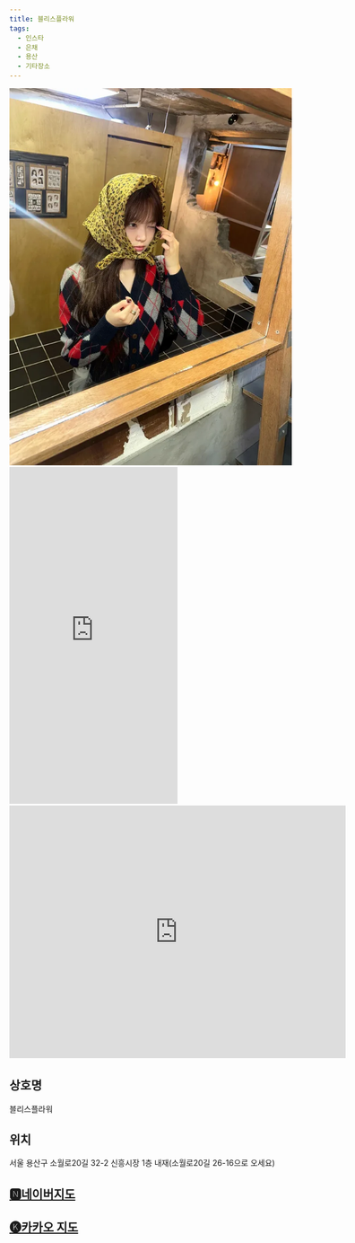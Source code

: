 ```yaml
---
title: 블리스플라워
tags:
  - 인스타
  - 은채
  - 용산
  - 기타장소
---
```

<img src="assets/560382315_17984309444906803_6490184602016202447_n.webp">

<iframe src="https://www.instagram.com/p/DPiugujktFz/embed" frameborder="0" scrolling="auto" allowtransparency="true" height="600"></iframe>

<iframe src="https://www.google.com/maps/embed?pb=!1m18!1m12!1m3!1d6400.267018240632!2d126.9764165105515!3d37.54618208556605!2m3!1f0!2f0!3f0!3m2!1i1024!2i768!4f13.1!3m3!1m2!1s0x357ca326a380f741%3A0x171846639da8fa04!2z67iU66as7Iqk7ZKA65287JuMIEJsaXNzZnVsb3dlcg!5e0!3m2!1sen!2sus!4v1760780397532!5m2!1sen!2sus" width="600" height="450" style="border:0;" allowfullscreen="" loading="lazy" referrerpolicy="no-referrer-when-downgrade"></iframe>


## 상호명
블리스플라워

## 위치
서울 용산구 소월로20길 32-2 신흥시장 1층 내재(소월로20길 26-16으로 오세요)


## [🅽네이버지도](https://naver.me/Grmawhi6)

## [🅚카카오 지도](https://place.map.kakao.com/135584258)